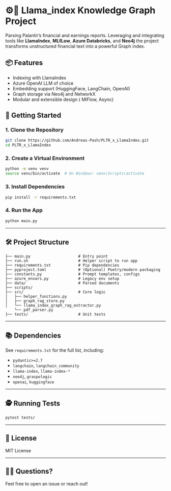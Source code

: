 # ⚙️🤖 Llama_index Knowledge Graph Project

Parsing Palantir’s financial and earnings reports. Leveraging and integrating tools like **LlamaIndex**, **MLfLow**, **Azure Databricks**,  and **Neo4j** the project transforms unstructured financial text into a powerful Graph index.

## 📦 Features

- Indexing with LlamaIndex
- Azure OpenAI LLM of choice
- Embedding support (HuggingFace, LangChain, OpenAI)
- Graph storage via Neo4j and NetworkX
- Modular and extensible design ( MlFlow, Async)


## 🚀 Getting Started

### 1. Clone the Repository

```bash
git clone https://github.com/Andreas-Pash/PLTR_x_LlamaIndex.git
cd PLTR_x_LlamaIndex
````

### 2. Create a Virtual Environment

```bash
python -m venv venv
source venv/bin/activate  # On Windows: venv\Scripts\activate
```

### 3. Install Dependencies

```bash
pip install -r requirements.txt
```

### 4. Run the App

```bash
python main.py
```

---

## 🛠 Project Structure

```
├── main.py                     # Entry point
├── run.sh                      # Helper script to run app
├── requirements.txt            # Pip dependencies
├── pyproject.toml              # (Optional) Poetry/modern packaging
├── constants.py                # Prompt templates, configs
├── azure_envars.py             # Legacy env setup
├── data/                       # Parsed documents
├── scripts/                     
├── src/                        # Core logic
│   ├── helper_functions.py
│   ├── graph_rag_store.py
│   └── llama_index_graph_rag_extractor.py
    └── pdf_parser.py
├── tests/                      # Unit tests
```

---



## 📚 Dependencies

See `requirements.txt` for the full list, including:

* `pydantic>=2.7`
* `langchain`, `langchain_community`
* `llama-index`, `llama-index-*`
* `neo4j`, `graspologic`
* `openai`, `huggingface`

---

## 🕵️ Running Tests

```bash
pytest tests/
```

---

## 📖 License

MIT License

---

## 🙋‍♂️ Questions?

Feel free to open an issue or reach out!
 